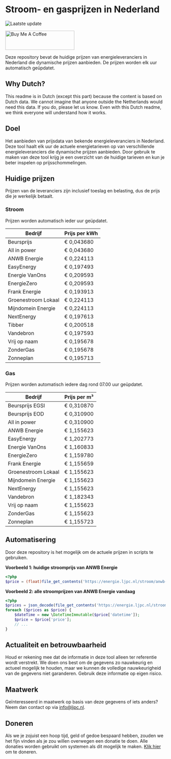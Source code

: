 # Stroom- en gasprijzen in Nederland

![Laatste update](https://img.shields.io/badge/laatste%20update-2025--09--18%2004%3A00%20CET-brightgreen)

<a href="https://www.buymeacoffee.com/Lars-" target="_blank"><img src="https://cdn.buymeacoffee.com/buttons/v2/default-orange.png" alt="Buy Me A Coffee" height="60" style="height: 60px !important;width: 217px !important;" ></a>

Deze repository bevat de huidige prijzen van energieleveranciers in Nederland die dynamische prijzen aanbieden. De prijzen worden elk uur automatisch geüpdatet.

## Why Dutch?

This readme is in Dutch (except this part) because the content is based on Dutch data. We cannot imagine that anyone outside the Netherlands would need this data. If you do, please let us know. Even with this Dutch readme, we think
everyone will understand how it works.

## Doel

Het aanbieden van prijsdata van bekende energieleveranciers in Nederland. Deze tool haalt elk uur de actuele energietarieven op van verschillende energieleveranciers die dynamische prijzen aanbieden. Door gebruik te maken van deze tool
krijg je een overzicht van de huidige tarieven en kun je beter inspelen op prijsschommelingen.

## Huidige prijzen

Prijzen van de leveranciers zijn inclusief toeslag en belasting, dus de prijs die je werkelijk betaalt.

### Stroom

Prijzen worden automatisch ieder uur geüpdatet.

 Bedrijf | Prijs per kWh 
---------|---------------
Beursprijs | € 0,043680
All in power | € 0,043680
ANWB Energie | € 0,224113
EasyEnergy | € 0,197493
Energie VanOns | € 0,209593
EnergieZero | € 0,209593
Frank Energie | € 0,193913
Groenestroom Lokaal | € 0,224113
Mijndomein Energie | € 0,224113
NextEnergy | € 0,197613
Tibber | € 0,200518
Vandebron | € 0,197593
Vrij op naam | € 0,195678
ZonderGas | € 0,195678
Zonneplan | € 0,195713


### Gas

Prijzen worden automatisch iedere dag rond 07.00 uur geüpdatet.

 Bedrijf | Prijs per m³ 
---------|--------------
Beursprijs EGSI | € 0,310870
Beursprijs EOD | € 0,310900
All in power | € 0,310900
ANWB Energie | € 1,155623
EasyEnergy | € 1,202773
Energie VanOns | € 1,160833
EnergieZero | € 1,159780
Frank Energie | € 1,155659
Groenestroom Lokaal | € 1,155623
Mijndomein Energie | € 1,155623
NextEnergy | € 1,155623
Vandebron | € 1,182343
Vrij op naam | € 1,155623
ZonderGas | € 1,155623
Zonneplan | € 1,155723


## Automatisering

Door deze repository is het mogelijk om de actuele prijzen in scripts te gebruiken.

**Voorbeeld 1: huidige stroomprijs van ANWB Energie**

```php
<?php
$price = (float)file_get_contents('https://energie.ljpc.nl/stroom/anwb-energie-nu.txt');

```

**Voorbeeld 2: alle stroomprijzen van ANWB Energie vandaag**

```php
<?php
$prices = json_decode(file_get_contents('https://energie.ljpc.nl/stroom/all-in-power-vandaag.json'),true);
foreach ($prices as $price) {
    $dateTime = new \DateTimeImmutable($price['datetime']);
    $price = $price['price'];
    // ...
}
```

## Actualiteit en betrouwbaarheid

Houd er rekening mee dat de informatie in deze tool alleen ter referentie wordt verstrekt. We doen ons best om de gegevens zo nauwkeurig en actueel mogelijk te houden, maar we kunnen de volledige nauwkeurigheid van de gegevens niet
garanderen. Gebruik deze informatie op eigen risico.

## Maatwerk

Geïnteresseerd in maatwerk op basis van deze gegevens of iets anders? Neem dan contact op
via [info@ljpc.nl](mailto:info@ljpc.nl?subject=Energie%20prijzen).

## Doneren

Als we je zojuist een hoop tijd, geld of gedoe bespaard hebben, zouden we het fijn vinden als je zou willen overwegen een
donatie te doen. Alle donaties worden gebruikt om systemen als dit mogelijk te
maken. [Klik hier](https://www.buymeacoffee.com/Lars-) om te doneren.
